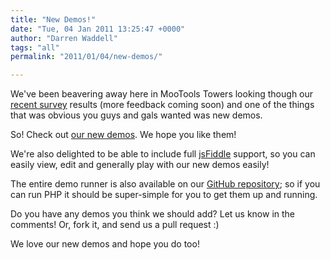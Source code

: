 ```yaml
---
title: "New Demos!"
date: "Tue, 04 Jan 2011 13:25:47 +0000"
author: "Darren Waddell"
tags: "all"
permalink: "2011/01/04/new-demos/"

---
```

We've been beavering away here in MooTools Towers looking though our <a href="/blog/2010/12/05/mootools-survey/">recent survey</a> results (more feedback coming soon) and one of the things that was obvious you guys and gals wanted was new demos.

So! Check out <a href="/demos">our new demos</a>. We hope you like them!

We're also delighted to be able to include full <a href="http://jsfiddle.net">jsFiddle</a> support, so you can easily view, edit and generally play with our new demos easily!

The entire demo runner is also available on our <a href="https://github.com/mootools/mootools-demos">GitHub repository</a>; so if you can run PHP it should be super-simple for you to get them up and running.

Do you have any demos you think we should add? Let us know in the comments! Or, fork it, and send us a pull request :)

We love our new demos and hope you do too!



